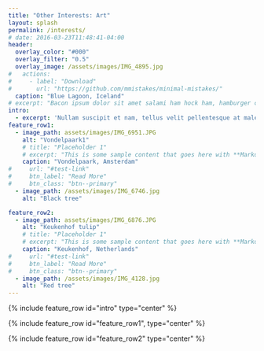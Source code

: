 ```yaml
---
title: "Other Interests: Art"
layout: splash
permalink: /interests/
# date: 2016-03-23T11:48:41-04:00
header:
  overlay_color: "#000"
  overlay_filter: "0.5"
  overlay_image: /assets/images/IMG_4895.jpg
#   actions:
#     - label: "Download"
#       url: "https://github.com/mmistakes/minimal-mistakes/"
  caption: "Blue Lagoon, Iceland"
# excerpt: "Bacon ipsum dolor sit amet salami ham hock ham, hamburger corned beef short ribs kielbasa biltong t-bone drumstick tri-tip tail sirloin pork chop."
intro: 
  - excerpt: 'Nullam suscipit et nam, tellus velit pellentesque at malesuada, enim eaque. Quis nulla, netus tempor in diam gravida tincidunt, *proin faucibus* voluptate felis id sollicitudin. Centered with `type="center"`'
feature_row1:
  - image_path: assets/images/IMG_6951.JPG
    alt: "Vondelpaark1"
    # title: "Placeholder 1"
    # excerpt: "This is some sample content that goes here with **Markdown** formatting."
    caption: "Vondelpaark, Amsterdam"
#     url: "#test-link"
#     btn_label: "Read More"
#     btn_class: "btn--primary"
  - image_path: /assets/images/IMG_6746.jpg
    alt: "Black tree"

feature_row2:
  - image_path: assets/images/IMG_6876.JPG
    alt: "Keukenhof tulip"
    # title: "Placeholder 1"
    # excerpt: "This is some sample content that goes here with **Markdown** formatting."
    caption: "Keukenhof, Netherlands"
#     url: "#test-link"
#     btn_label: "Read More"
#     btn_class: "btn--primary"
  - image_path: /assets/images/IMG_4128.jpg
    alt: "Red tree"
---
```


{% include feature_row id="intro" type="center" %}

{% include feature_row id="feature_row1", type="center" %}

{% include feature_row id="feature_row2" type="center" %}

<!-- {% include feature_row id="feature_row3" type="right" %}

{% include feature_row id="feature_row4" type="center" %} -->